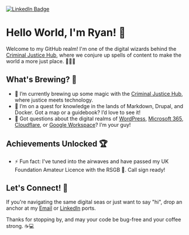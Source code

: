[![LinkedIn Badge](https://img.shields.io/badge/LinkedIn-Profile-informational?style=flat&logo=linkedin&logoColor=white&color=0D76A8)](https://www.linkedin.com/in/legaleagleryan/)

# Hello World, I'm Ryan! 👋

Welcome to my GitHub realm! I'm one of the digital wizards behind the [Criminal Justice Hub](https://www.criminaljusticehub.org.uk), where we conjure up spells of content to make the world a more just place. 🧙‍♂️✨

## What's Brewing? 🧪
- 🔭 I’m currently brewing up some magic with the [Criminal Justice Hub](https://www.criminaljusticehub.org.uk), where justice meets technology.
- 🤔 I’m on a quest for knowledge in the lands of Markdown, Drupal, and Docker. Got a map or a guidebook? I’d love to see it!
- 💬 Got questions about the digital realms of [WordPress](https://wordpress.org/), [Microsoft 365](https://www.microsoft.com/en-gb/microsoft-365/business/), [Cloudflare](https://www.cloudflare.com/en-gb/), or [Google Workspace](https://workspace.google.com/intl/en_uk/)? I’m your guy!

## Achievements Unlocked 🏆
- ⚡ Fun fact: I've tuned into the airwaves and have passed my UK Foundation Amateur Licence with the RSGB 🎉. Call sign ready!

## Let's Connect! 🤝
If you're navigating the same digital seas or just want to say "hi", drop an anchor at my [Email](mailto:ryan.jarvis@ryanjarvis.law) or [LinkedIn](https://www.linkedin.com/in/legaleagleryan/) ports.

Thanks for stopping by, and may your code be bug-free and your coffee strong. ☕️💻
